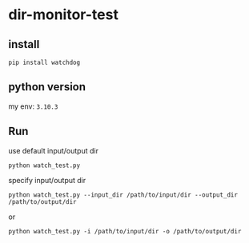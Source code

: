 # dir-monitor-test

## install
`pip install watchdog`

## python version
my env: `3.10.3`

## Run
use default input/output dir
```
python watch_test.py
```


specify input/output dir
```
python watch_test.py --input_dir /path/to/input/dir --output_dir /path/to/output/dir
```

or

```
python watch_test.py -i /path/to/input/dir -o /path/to/output/dir
```